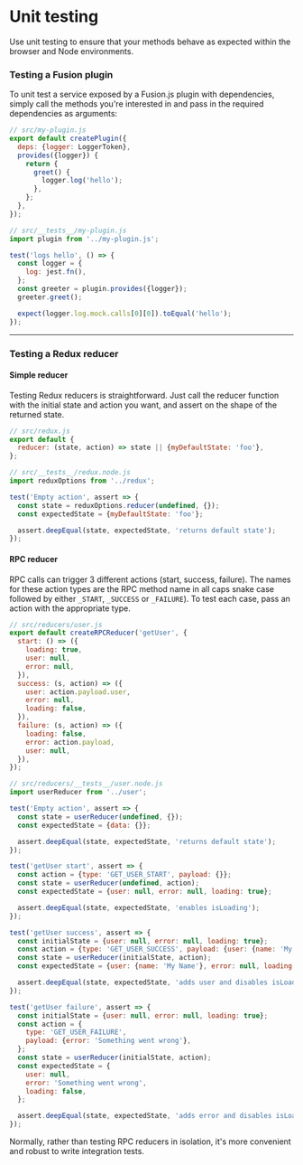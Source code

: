 # Unit testing

Use unit testing to ensure that your methods behave as expected within the browser and Node environments.

### Testing a Fusion plugin

To unit test a service exposed by a Fusion.js plugin with dependencies, simply call the methods you're interested in and pass in the required dependencies as arguments:

```js
// src/my-plugin.js
export default createPlugin({
  deps: {logger: LoggerToken},
  provides({logger}) {
    return {
      greet() {
        logger.log('hello');
      },
    };
  },
});

// src/__tests__/my-plugin.js
import plugin from '../my-plugin.js';

test('logs hello', () => {
  const logger = {
    log: jest.fn(),
  };
  const greeter = plugin.provides({logger});
  greeter.greet();

  expect(logger.log.mock.calls[0][0]).toEqual('hello');
});
```

---

### Testing a Redux reducer

#### Simple reducer

Testing Redux reducers is straightforward. Just call the reducer function with
the initial state and action you want, and assert on the shape of the returned
state.

```js
// src/redux.js
export default {
  reducer: (state, action) => state || {myDefaultState: 'foo'},
};

// src/__tests__/redux.node.js
import reduxOptions from '../redux';

test('Empty action', assert => {
  const state = reduxOptions.reducer(undefined, {});
  const expectedState = {myDefaultState: 'foo'};

  assert.deepEqual(state, expectedState, 'returns default state');
});
```

#### RPC reducer

RPC calls can trigger 3 different actions (start, success, failure). The names
for these action types are the RPC method name in all caps snake case followed
by either `_START`, `_SUCCESS` or `_FAILURE`). To test each case, pass an action
with the appropriate type.

```js
// src/reducers/user.js
export default createRPCReducer('getUser', {
  start: () => ({
    loading: true,
    user: null,
    error: null,
  }),
  success: (s, action) => ({
    user: action.payload.user,
    error: null,
    loading: false,
  }),
  failure: (s, action) => ({
    loading: false,
    error: action.payload,
    user: null,
  }),
});

// src/reducers/__tests__/user.node.js
import userReducer from '../user';

test('Empty action', assert => {
  const state = userReducer(undefined, {});
  const expectedState = {data: {}};

  assert.deepEqual(state, expectedState, 'returns default state');
});

test('getUser start', assert => {
  const action = {type: 'GET_USER_START', payload: {}};
  const state = userReducer(undefined, action);
  const expectedState = {user: null, error: null, loading: true};

  assert.deepEqual(state, expectedState, 'enables isLoading');
});

test('getUser success', assert => {
  const initialState = {user: null, error: null, loading: true};
  const action = {type: 'GET_USER_SUCCESS', payload: {user: {name: 'My Name'}}};
  const state = userReducer(initialState, action);
  const expectedState = {user: {name: 'My Name'}, error: null, loading: false};

  assert.deepEqual(state, expectedState, 'adds user and disables isLoading');
});

test('getUser failure', assert => {
  const initialState = {user: null, error: null, loading: true};
  const action = {
    type: 'GET_USER_FAILURE',
    payload: {error: 'Something went wrong'},
  };
  const state = userReducer(initialState, action);
  const expectedState = {
    user: null,
    error: 'Something went wrong',
    loading: false,
  };

  assert.deepEqual(state, expectedState, 'adds error and disables isLoading');
});
```

Normally, rather than testing RPC reducers in isolation, it's more convenient
and robust to write integration tests.
